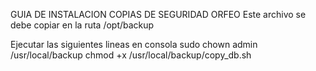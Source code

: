 GUIA DE INSTALACION COPIAS DE SEGURIDAD ORFEO
Este archivo se debe copiar en la ruta /opt/backup

Ejecutar las siguientes lineas en consola 
sudo chown admin /usr/local/backup
chmod +x /usr/local/backup/copy_db.sh

